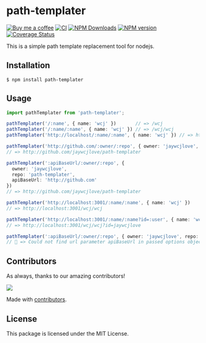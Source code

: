 <!--idoc:ignore:start-->
path-templater
===
<!--idoc:ignore:end-->

[![Buy me a coffee](https://img.shields.io/badge/Buy%20me%20a%20coffee-048754?logo=buymeacoffee)](https://jaywcjlove.github.io/#/sponsor)
[![CI](https://github.com/jaywcjlove/path-templater/actions/workflows/main.yml/badge.svg)](https://github.com/jaywcjlove/path-templater/actions/workflows/main.yml)
[![NPM Downloads](https://img.shields.io/npm/dm/path-templater.svg?style=flat)](https://www.npmjs.com/package/path-templater)
[![NPM version](https://img.shields.io/npm/v/path-templater.svg?style=flat&label=path-templater)](https://npmjs.org/package/path-templater)
[![Coverage Status](https://jaywcjlove.github.io/path-templater/badges.svg)](https://jaywcjlove.github.io/path-templater/lcov-report/)

This is a simple path template replacement tool for nodejs.

## Installation

```shell
$ npm install path-templater
```

## Usage

```typescript
import pathTemplater from 'path-templater';

pathTemplater('/:name', { name: 'wcj' })       // => /wcj
pathTemplater('/:name/:name', { name: 'wcj' }) // => /wcj/wcj
pathTemplater('http://localhost/:name/:name', { name: 'wcj' }) // => http://localhost/wcj/wcj

pathTemplater('http://github.com/:owner/:repo', { owner: 'jaywcjlove', repo: 'path-templater' })
// => http://github.com/jaywcjlove/path-templater

pathTemplater(':apiBaseUrl/:owner/:repo', {
  owner: 'jaywcjlove',
  repo: 'path-templater',
  apiBaseUrl: 'http://github.com'
})
// => http://github.com/jaywcjlove/path-templater

pathTemplater('http://localhost:3001/:name/:name', { name: 'wcj' })
// => http://localhost:3001/wcj/wcj

pathTemplater('http://localhost:3001/:name/:name?id=:user', { name: 'wcj', user: 'jaywcjlove' })
// => http://localhost:3001/wcj/wcj?id=jaywcjlove

pathTemplater(':apiBaseUrl/:owner/:repo', { owner: 'jaywcjlove', repo: 'path-templater' })
// 🚨 => Could not find url parameter apiBaseUrl in passed options object;
```

## Contributors

As always, thanks to our amazing contributors!

<a href="https://github.com/jaywcjlove/path-templater/graphs/contributors">
  <img src="https://jaywcjlove.github.io/path-templater/CONTRIBUTORS.svg" />
</a>

Made with [contributors](https://github.com/jaywcjlove/github-action-contributors).

## License

This package is licensed under the MIT License.